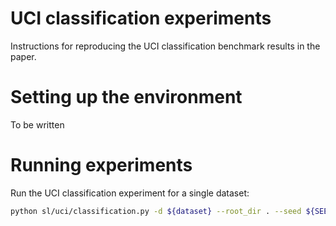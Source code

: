 # UCI classification experiments
Instructions for reproducing the UCI classification benchmark results in the paper.


# Setting up the environment
To be written
# Running experiments
Run the UCI classification experiment for a single dataset:
``` sh
python sl/uci/classification.py -d ${dataset} --root_dir . --seed ${SEED} --n_layers 2 --activation tanh --logd_min ${logmin} --refine 0 --name ${name} --n_inducing ${n_inducing} --double --res_folder ${res_folder}
```
